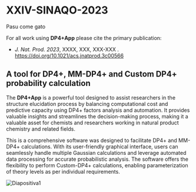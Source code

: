 # XXIV-SINAQO-2023

Pasu come gato

For all work using **DP4+App** please cite the primary publication: 

* _J. Nat. Prod. 2023_, XXXX, XXX, XXX-XXX . https://doi.org/10.1021/acs.jnatprod.3c00566

## A tool for DP4+, MM-DP4+ and Custom DP4+ probability calculation
The **DP4+App** is a powerful tool designed to assist researchers in the structure elucidation process by balancing computational cost and predictive capacity using DP4+ factors analysis and automation. It provides valuable insights and streamlines the decision-making process, making it a valuable asset for chemists and researchers working in natural product chemistry and related fields.

This is a comprehensive software was designed to facilitate DP4+ and MM-DP4+ calculations. With its user-friendly graphical interface, users can seamlessly handle multiple Gaussian calculations and leverage automated data processing for accurate probabilistic analysis. The software offers the flexibility to perform Custom-DP4+ calculations, enabling parameterization of theory levels as per individual requirements.


![Diapositiva1](https://github.com/Sarotti-Lab/XXIV-SINAQO-2023/assets/101182775/6d3e77c2-f866-4822-8091-416e200af60b)
